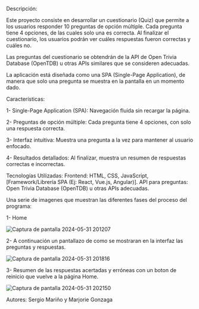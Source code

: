 Descripción:

Este proyecto consiste en desarrollar un cuestionario (Quiz) que permite a los usuarios responder 10 preguntas de opción múltiple. Cada pregunta tiene 4 opciones, de las cuales solo una es correcta. Al finalizar el cuestionario, los usuarios podrán ver cuáles respuestas fueron correctas y cuáles no.

Las preguntas del cuestionario se obtendrán de la API de Open Trivia Database (OpenTDB) u otras APIs similares que se consideren adecuadas.

La aplicación está diseñada como una SPA (Single-Page Application), de manera que solo una pregunta se muestra en la pantalla en un momento dado.

Características:

  1- Single-Page Application (SPA): Navegación fluida sin recargar la página.

  2- Preguntas de opción múltiple: Cada pregunta tiene 4 opciones, con solo una respuesta correcta.

  3- Interfaz intuitiva: Muestra una pregunta a la vez para mantener al usuario enfocado.

  4- Resultados detallados: Al finalizar, muestra un resumen de respuestas correctas e incorrectas.

Tecnologías Utilizadas:
Frontend: HTML, CSS, JavaScript, [Framework/Librería SPA (Ej: React, Vue.js, Angular)].
API para preguntas: Open Trivia Database (OpenTDB) u otras APIs adecuadas.


Una serie de imagenes que muestran las diferentes fases del proceso del programa:

1- Home

![Captura de pantalla 2024-05-31 201207](https://github.com/MarjoAnabel/Proyecto-Quiz-S-M/assets/166644334/4bc4a891-667c-42f0-a378-730c88948560)

2- A continuación un pantallazo de como se mostraran en la interfaz las preguntas y respuestas.

![Captura de pantalla 2024-05-31 201816](https://github.com/MarjoAnabel/Proyecto-Quiz-S-M/assets/166644334/64b76cfb-070c-4467-a275-f2fc78db5b71)

3- Resumen de las respuestas acertadas y erróneas con un boton de reinicio que vuelve a la página Home.

![Captura de pantalla 2024-05-31 202150](https://github.com/MarjoAnabel/Proyecto-Quiz-S-M/assets/166644334/e89ceee9-040b-426c-883c-99422100710b)


Autores: Sergio Mariño y Marjorie Gonzaga


